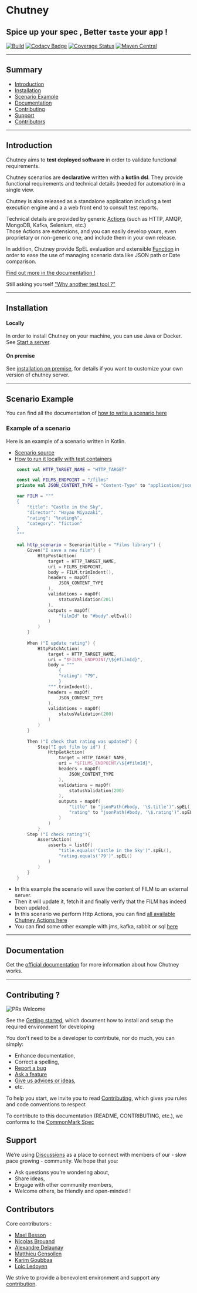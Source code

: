 # Chutney
## Spice up your spec , Better `taste` your app !

[![Build](https://github.com/chutney-testing/chutney/actions/workflows/build-all.yml/badge.svg?branch=main)](https://github.com/chutney-testing/chutney/actions/workflows/build-all.yml)
[![Codacy Badge](https://api.codacy.com/project/badge/Grade/559893368d134d729b204891e3ce0239)](https://www.codacy.com/gh/chutney-testing/chutney?utm_source=github.com&amp;utm_medium=referral&amp;utm_content=chutney-testing/chutney&amp;utm_campaign=Badge_Grade)
[![Coverage Status](https://codecov.io/gh/chutney-testing/chutney/branch/master/graph/badge.svg)](https://codecov.io/gh/chutney-testing/chutney/)
[![Maven Central](https://maven-badges.herokuapp.com/maven-central/com.chutneytesting/server/badge.svg)](https://maven-badges.herokuapp.com/maven-central/com.chutneytesting/server)

-------------

## Summary

* [Introduction](#introduction)
* [Installation](#installation)
* [Scenario Example](#scenario_example)
* [Documentation](#documentation)
* [Contributing](#contrib)
* [Support](#support)
* [Contributors](#contributors)

-------------

## <a name="introduction"></a> Introduction
Chutney aims to **test deployed software** in order to validate functional requirements.

Chutney scenarios are **declarative** written with a **kotlin dsl**. They provide functional requirements and technical details (needed for automation) in a single view.

Chutney is also released as a standalone application including a test execution engine and a a web front end to consult test reports.  

Technical details are provided by generic [Actions](https://github.com/chutney-testing/chutney/blob/main/chutney/action-spi/src/main/java/com/chutneytesting/action/spi/Action.java) (such as HTTP, AMQP, MongoDB, Kafka, Selenium, etc.)  
Those Actions are extensions, and you can easily develop yours, even proprietary or non-generic one, and include them in your own release.

In addition, Chutney provide SpEL evaluation and extensible [Function](https://github.com/chutney-testing/chutney/blob/main/chutney/action-spi/src/main/java/com/chutneytesting/action/spi/SpelFunction.java) in order to ease the use of managing scenario data like JSON path or Date comparison.

[Find out more in the documentation !](https://www.chutney-testing.com/)

Still asking yourself ["Why another test tool ?"](https://www.chutney-testing.com/concepts/)

-------------

## <a name="installation"></a> Installation

#### Locally

In order to install Chutney on your machine, you can use Java or Docker. 
See [Start a server](https://www.chutney-testing.com/installation/local_dev/#start-a-server).

#### On premise

See [installation on premise](https://www.chutney-testing.com/installation/on_premise/), for details if you want to customize your own version of chutney server.

-------------

## <a name="scenario_example"></a> Scenario Example

You can find all the documentation of [how to write a scenario here](https://www.chutney-testing.com/getting_started/write/)

### Example of a scenario

Here is an example of a scenario written in Kotlin.
* [Scenario source](https://github.com/chutney-testing/chutney/blob/main/kotlin-dsl/example/src/main/kotlin/com/chutneytesting/example/scenario/http_scenario.kt)
* [How to run it locally with test containers](https://github.com/chutney-testing/chutney/blob/main/kotlin-dsl/example/src/test/kotlin/com/chutneytesting/example/http/HttpScenarioTest.kt)

```kotlin
    const val HTTP_TARGET_NAME = "HTTP_TARGET"

    const val FILMS_ENDPOINT = "/films"
    private val JSON_CONTENT_TYPE = "Content-Type" to "application/json";

    var FILM = """
    {
        "title": "Castle in the Sky",
        "director": "Hayao Miyazaki",
        "rating": "%rating%",
        "category": "fiction"
    }
    """

    val http_scenario = Scenario(title = "Films library") {
        Given("I save a new film") {
            HttpPostAction(
                target = HTTP_TARGET_NAME,
                uri = FILMS_ENDPOINT,
                body = FILM.trimIndent(),
                headers = mapOf(
                    JSON_CONTENT_TYPE
                ),
                validations = mapOf(
                    statusValidation(201)
                ),
                outputs = mapOf(
                    "filmId" to "#body".elEval()
                )
            )
        }
    
        When ("I update rating") {
            HttpPatchAction(
                target = HTTP_TARGET_NAME,
                uri = "$FILMS_ENDPOINT/\${#filmId}",
                body = """
                    {
                    "rating": "79",
                    }
                """.trimIndent(),
                headers = mapOf(
                    JSON_CONTENT_TYPE
                ),
                validations = mapOf(
                    statusValidation(200)
                )
            )
        }
    
        Then ("I check that rating was updated") {
            Step("I get film by id") {
                HttpGetAction(
                    target = HTTP_TARGET_NAME,
                    uri = "$FILMS_ENDPOINT/\${#filmId}",
                    headers = mapOf(
                        JSON_CONTENT_TYPE
                    ),
                    validations = mapOf(
                        statusValidation(200)
                    ),
                    outputs = mapOf(
                        "title" to "jsonPath(#body, '\$.title')".spEL(),
                        "rating" to "jsonPath(#body, '\$.rating')".spEL()
                    )
                )
            }
        Step ("I check rating"){
            AssertAction(
                asserts = listOf(
                    "title.equals('Castle in the Sky')".spEL(),
                    "rating.equals('79')".spEL()
                )
            )
        }
    }
```

* In this example the scenario will save the content of FILM to an external server.
* Then it will update it, fetch it and finally verify that the FILM has indeed been updated.
* In this scenario we perform Http Actions, you can find [all available Chutney Actions here](https://www.chutney-testing.com/documentation/actions/)
* You can find some other example with jms, kafka, rabbit or sql [here](https://github.com/chutney-testing/chutney/tree/main/kotlin-dsl/example/src/main/kotlin/com/chutneytesting/example/scenario)
-------------

## <a name="documentation"></a> Documentation

Get the [official documentation](https://www.chutney-testing.com/) for more information about how Chutney works.

-------------

## <a name="contrib"></a> Contributing ?

![PRs Welcome](https://img.shields.io/badge/PRs-welcome-brightgreen.svg?style=flat-square)

See the [Getting started](GETTING_STARTED.md), which document how to install and setup the required environment for developing

You don't need to be a developer to contribute, nor do much, you can simply:
* Enhance documentation,
* Correct a spelling,
* [Report a bug](https://github.com/chutney-testing/chutney/issues/new/choose)
* [Ask a feature](https://github.com/chutney-testing/chutney/issues/new/choose)
* [Give us advices or ideas](https://github.com/chutney-testing/chutney/discussions/categories/ideas),
* etc.

To help you start, we invite you to read [Contributing](chutney/CONTRIBUTING.md), which gives you rules and code conventions to respect

To contribute to this documentation (README, CONTRIBUTING, etc.), we conforms to the [CommonMark Spec](https://spec.commonmark.org/)

## <a name="support"></a> Support

We’re using [Discussions](https://github.com/chutney-testing/chutney/discussions) as a place to connect with members of our - slow pace growing - community. We hope that you:
  * Ask questions you’re wondering about,
  * Share ideas,
  * Engage with other community members,
  * Welcome others, be friendly and open-minded !

## <a name="contributors"></a> Contributors

Core contributors :
* [Mael Besson](https://github.com/bessonm)
* [Nicolas Brouand](https://github.com/nbrouand)
* [Alexandre Delaunay](https://github.com/DelaunayAlex)
* [Matthieu Gensollen](https://github.com/boddissattva)
* [Karim Goubbaa](https://github.com/KarimGl)
* [Loic Ledoyen](https://github.com/ledoyen)

We strive to provide a benevolent environment and support any [contribution](#contrib).
